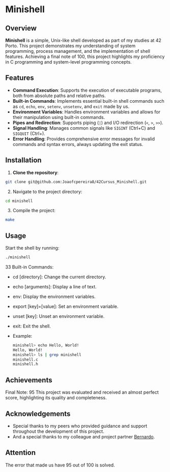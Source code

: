 # Minishell

## Overview

**Minishell** is a simple, Unix-like shell developed as part of my studies at 42 Porto. This project demonstrates my understanding of system programming, process management, and the implementation of shell features. Achieving a final note of 100, this project highlights my proficiency in C programming and system-level programming concepts.

## Features

- **Command Execution**: Supports the execution of executable programs, both from absolute paths and relative paths.
- **Built-in Commands**: Implements essential built-in shell commands such as `cd`, `echo`, `env`, `setenv`, `unsetenv`, and `exit` made by us.
- **Environment Variables**: Handles environment variables and allows for their manipulation using built-in commands.
- **Pipes and Redirection**: Supports piping (`|`) and I/O redirection (`<`, `>`, `>>`).
- **Signal Handling**: Manages common signals like `SIGINT` (Ctrl+C) and `SIGQUIT` (Ctrl+\).
- **Error Handling**: Provides comprehensive error messages for invalid commands and syntax errors, always updating the exit status.

## Installation

1. **Clone the repository**:
  ```bash
  git clone git@github.com:Joaofcpereira8/42Cursus_Minishell.git
  ```
2. Navigate to the project directory:
  ```bash
  cd minishell
  ```
3. Compile the project:
  ```bash
  make
  ```

## Usage
Start the shell by running:

  ```bash
  ./minishell
  ```

33 Built-in Commands:

- cd [directory]: Change the current directory.
- echo [arguments]: Display a line of text.
- env: Display the environment variables.
- export [key]=[value]: Set an environment variable.
- unset [key]: Unset an environment variable.
- exit: Exit the shell.

- Example:
  ```bash
  minishell> echo Hello, World!
  Hello, World!
  minishell> ls | grep minishell
  minishell.c
  minishell.h
  ```

## Achievements
Final Note: 95
This project was evaluated and received an almost perfect score, highlighting its quality and completeness.

## Acknowledgements
- Special thanks to my peers who provided guidance and support throughout the development of this project.
- And a special thanks to my colleague and project partner <a href="https://github.com/berestv" target="_blank">Bernardo</a>.

## Attention
The error that made us have 95 out of 100 is solved.
